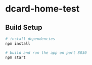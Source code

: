 # dcard-home-test

## Build Setup

``` bash
# install dependencies
npm install

# build and run the app on port 8030
npm start
```
